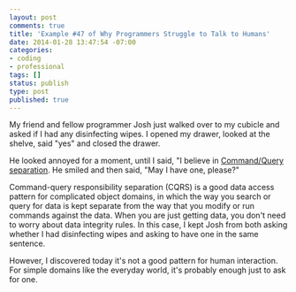 ```yaml
---
layout: post
comments: true
title: 'Example #47 of Why Programmers Struggle to Talk to Humans'
date: 2014-01-28 13:47:54 -07:00
categories:
- coding
- professional
tags: []
status: publish
type: post
published: true
---
```

My friend and fellow programmer Josh just walked over to my cubicle and asked if I had any disinfecting wipes. I opened my drawer, looked at the shelve, said "yes" and closed the drawer.

He looked annoyed for a moment, until I said, "I believe in [Command/Query separation](http://martinfowler.com/bliki/CQRS.html). He smiled and then said, "May I have one, please?"

Command-query responsibility separation (CQRS) is a good data access pattern for complicated object domains, in which the way you search or query for data is kept separate from the way that you modify or run commands against the data. When you are just getting data, you don't need to worry about data integrity rules. In this case, I kept Josh from both asking whether I had disinfecting wipes and asking to have one in the same sentence.

However, I discovered today it's not a good pattern for human interaction. For simple domains like the everyday world, it's probably enough just to ask for one.
